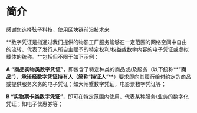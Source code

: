 # 简介

感谢您选择弦子科技，使用区块链前沿技术来

**数字凭证是指通过我们提供的物影工厂服务能够在一定范围的网络空间中自由的流转、代表了发行人所自主赋予的特定权利/权益或数字内容的电子凭证或虚拟载体的统称。**包括但不限于如下示例：

**A “**商品实物类数字凭证**”**，即包含了特定种类的商品或/及服务（以下统称**“**商品**”**）、承诺经数字凭证持有人（简称**“**持证人**”**）要求即向其履行给付约定的商品或提供服务义务的电子凭证；如大闸蟹数字凭证，电影票数字凭证等；

**B “**实物票卡类数字凭证**”**，即可在特定范围内使用、代表某种服务/业务的数字化凭证；如电子优惠券等；

